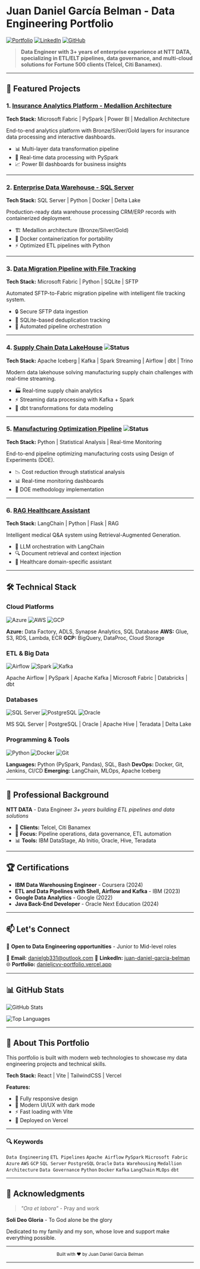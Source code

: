 # Juan Daniel García Belman - Data Engineering Portfolio

[![Portfolio](https://img.shields.io/badge/Portfolio-Live-00A651?style=for-the-badge)](https://danieljcvv-portfolio.vercel.app)
[![LinkedIn](https://img.shields.io/badge/LinkedIn-Connect-0077B5?style=for-the-badge&logo=linkedin)](https://www.linkedin.com/in/juan-daniel-garcia-belman-99a298aa)
[![GitHub](https://img.shields.io/badge/GitHub-Follow-181717?style=for-the-badge&logo=github)](https://github.com/Daniel-jcVv)

> **Data Engineer with 3+ years of enterprise experience at NTT DATA, specializing in ETL/ELT pipelines, data governance, and multi-cloud solutions for Fortune 500 clients (Telcel, Citi Banamex).**

---

## 🚀 Featured Projects

### 1. [Insurance Analytics Platform - Medallion Architecture](https://github.com/Daniel-jcVv/insurance-analytics-medallion)
**Tech Stack:** Microsoft Fabric | PySpark | Power BI | Medallion Architecture

End-to-end analytics platform with Bronze/Silver/Gold layers for insurance data processing and interactive dashboards.

- 📊 Multi-layer data transformation pipeline
- 🔄 Real-time data processing with PySpark
- 📈 Power BI dashboards for business insights

---

### 2. [Enterprise Data Warehouse - SQL Server](https://github.com/Daniel-jcVv/modern-datawarehouse-project)
**Tech Stack:** SQL Server | Python | Docker | Delta Lake

Production-ready data warehouse processing CRM/ERP records with containerized deployment.

- 🏗️ Medallion architecture (Bronze/Silver/Gold)
- 🐳 Docker containerization for portability
- ⚡ Optimized ETL pipelines with Python

---

### 3. [Data Migration Pipeline with File Tracking](https://github.com/Daniel-jcVv/pipeline-data-migration-tracker)
**Tech Stack:** Microsoft Fabric | Python | SQLite | SFTP

Automated SFTP-to-Fabric migration pipeline with intelligent file tracking system.

- 🔒 Secure SFTP data ingestion
- 📝 SQLite-based deduplication tracking
- 🔄 Automated pipeline orchestration

---

### 4. [Supply Chain Data LakeHouse](https://github.com/Daniel-jcVv/Supply-Chain-Data-LakeHouse) ![Status](https://img.shields.io/badge/Status-In%20Development-orange?style=flat-square)
**Tech Stack:** Apache Iceberg | Kafka | Spark Streaming | Airflow | dbt | Trino

Modern data lakehouse solving manufacturing supply chain challenges with real-time streaming.

- 🏭 Real-time supply chain analytics
- ⚡ Streaming data processing with Kafka + Spark
- 🔧 dbt transformations for data modeling

---

### 5. [Manufacturing Optimization Pipeline](https://github.com/Daniel-jcVv/manufacturing-optimization-doe-pipeline) ![Status](https://img.shields.io/badge/Status-In%20Development-orange?style=flat-square)
**Tech Stack:** Python | Statistical Analysis | Real-time Monitoring

End-to-end pipeline optimizing manufacturing costs using Design of Experiments (DOE).

- 📉 Cost reduction through statistical analysis
- 📊 Real-time monitoring dashboards
- 🔬 DOE methodology implementation

---

### 6. [RAG Healthcare Assistant](https://github.com/Daniel-jcVv/rag-healthcare-assistant)
**Tech Stack:** LangChain | Python | Flask | RAG

Intelligent medical Q&A system using Retrieval-Augmented Generation.

- 🤖 LLM orchestration with LangChain
- 🔍 Document retrieval and context injection
- 🏥 Healthcare domain-specific assistant

---

## 🛠️ Technical Stack

### **Cloud Platforms**
![Azure](https://img.shields.io/badge/Azure-0089D0?style=flat-square&logo=microsoft-azure&logoColor=white)
![AWS](https://img.shields.io/badge/AWS-232F3E?style=flat-square&logo=amazon-aws&logoColor=white)
![GCP](https://img.shields.io/badge/GCP-4285F4?style=flat-square&logo=google-cloud&logoColor=white)

**Azure:** Data Factory, ADLS, Synapse Analytics, SQL Database
**AWS:** Glue, S3, RDS, Lambda, ECR
**GCP:** BigQuery, DataProc, Cloud Storage

### **ETL & Big Data**
![Airflow](https://img.shields.io/badge/Airflow-017CEE?style=flat-square&logo=apache-airflow&logoColor=white)
![Spark](https://img.shields.io/badge/Spark-E25A1C?style=flat-square&logo=apache-spark&logoColor=white)
![Kafka](https://img.shields.io/badge/Kafka-231F20?style=flat-square&logo=apache-kafka&logoColor=white)

Apache Airflow | PySpark | Apache Kafka | Microsoft Fabric | Databricks | dbt

### **Databases**
![SQL Server](https://img.shields.io/badge/SQL_Server-CC2927?style=flat-square&logo=microsoft-sql-server&logoColor=white)
![PostgreSQL](https://img.shields.io/badge/PostgreSQL-316192?style=flat-square&logo=postgresql&logoColor=white)
![Oracle](https://img.shields.io/badge/Oracle-F80000?style=flat-square&logo=oracle&logoColor=white)

MS SQL Server | PostgreSQL | Oracle | Apache Hive | Teradata | Delta Lake

### **Programming & Tools**
![Python](https://img.shields.io/badge/Python-3776AB?style=flat-square&logo=python&logoColor=white)
![Docker](https://img.shields.io/badge/Docker-2496ED?style=flat-square&logo=docker&logoColor=white)
![Git](https://img.shields.io/badge/Git-F05032?style=flat-square&logo=git&logoColor=white)

**Languages:** Python (PySpark, Pandas), SQL, Bash
**DevOps:** Docker, Git, Jenkins, CI/CD
**Emerging:** LangChain, MLOps, Apache Iceberg

---

## 💼 Professional Background

**NTT DATA** - Data Engineer
*3+ years building ETL pipelines and data solutions*

- 🏢 **Clients:** Telcel, Citi Banamex
- 🔧 **Focus:** Pipeline operations, data governance, ETL automation
- 📊 **Tools:** IBM DataStage, Ab Initio, Oracle, Hive, Teradata

---

## 🏆 Certifications

- **IBM Data Warehousing Engineer** - Coursera (2024)
- **ETL and Data Pipelines with Shell, Airflow and Kafka** - IBM (2023)
- **Google Data Analytics** - Google (2022)
- **Java Back-End Developer** - Oracle Next Education (2024)

---

## 📫 Let's Connect

💼 **Open to Data Engineering opportunities** - Junior to Mid-level roles

📧 **Email:** danielgb331@outlook.com
🔗 **LinkedIn:** [juan-daniel-garcia-belman](https://www.linkedin.com/in/juan-daniel-garcia-belman-99a298aa)
🌐 **Portfolio:** [danieljcvv-portfolio.vercel.app](https://danieljcvv-portfolio.vercel.app)

---

## 📊 GitHub Stats

![GitHub Stats](https://github-readme-stats.vercel.app/api?username=Daniel-jcVv&show_icons=true&theme=radical&hide_border=true&bg_color=0D1117&title_color=00A651&icon_color=00A651)

![Top Languages](https://github-readme-stats.vercel.app/api/top-langs/?username=Daniel-jcVv&layout=compact&theme=radical&hide_border=true&bg_color=0D1117&title_color=00A651)

---

## 🎯 About This Portfolio

This portfolio is built with modern web technologies to showcase my data engineering projects and technical skills.

**Tech Stack:** React | Vite | TailwindCSS | Vercel

**Features:**
- 📱 Fully responsive design
- 🎨 Modern UI/UX with dark mode
- ⚡ Fast loading with Vite
- 🚀 Deployed on Vercel

---

### 🔍 Keywords
`Data Engineering` `ETL Pipelines` `Apache Airflow` `PySpark` `Microsoft Fabric` `Azure` `AWS` `GCP` `SQL Server` `PostgreSQL` `Oracle` `Data Warehousing` `Medallion Architecture` `Data Governance` `Python` `Docker` `Kafka` `LangChain` `MLOps` `dbt`

---

## 🙏 Acknowledgments

> *"Ora et labora"* - Pray and work

**Soli Deo Gloria** - To God alone be the glory

Dedicated to my family and my son, whose love and support make everything possible.

---

<div align="center">
  <sub>Built with ❤️ by Juan Daniel García Belman</sub>
</div>

---

